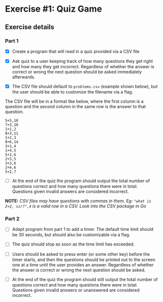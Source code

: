 # Exercise #1: Quiz Game

## Exercise details

### Part 1

- [x] Create a program that will read in a quiz provided via a CSV file
- [x] Ask quiz to a user keeping track of how many questions they get right and how many they get incorrect. Regardless of whether the answer is correct or wrong the next question should be asked immediately afterwards.

- [x] The CSV file should default to `problems.csv` (example shown below), but the user should be able to customize the filename via a flag.

The CSV file will be in a format like below, where the first column is a question and the second column in the same row is the answer to that question.
```
5+5,10
7+3,10
1+1,2
8+3,11
1+2,3
8+6,14
3+1,4
1+4,5
5+1,6
2+3,5
3+3,6
2+4,6
5+2,7
```

- [ ] At the end of the quiz the program should output the total number of questions correct and how many questions there were in total. Questions given invalid answers are considered incorrect.

**NOTE:** *CSV files may have questions with commas in them. Eg: `"what is 2+2, sir?",4` is a valid row in a CSV. Look into the CSV package in Go*

### Part 2

- [ ] Adapt program from part 1 to add a timer. The default time limit should be 30 seconds, but should also be customizable via a flag.

- [ ] The quiz should stop as soon as the time limit has exceeded.

- [ ] Users should be asked to press enter (or some other key) before the timer starts, and then the questions should be printed out to the screen one at a time until the user provides an answer. Regardless of whether the answer is correct or wrong the next question should be asked.

- [ ] At the end of the quiz the program should still output the total number of questions correct and how many questions there were in total. Questions given invalid answers or unanswered are considered incorrect.